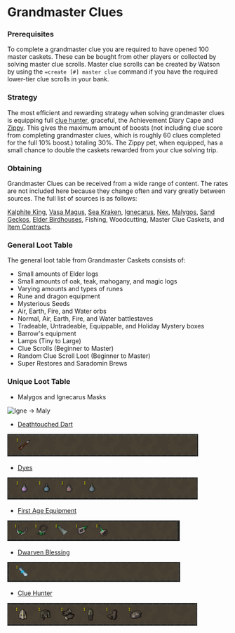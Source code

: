 # Grandmaster Clues

### Prerequisites&#x20;

To complete a grandmaster clue you are required to have opened 100 master caskets. These can be bought from other players or collected by solving master clue scrolls. Master clue scrolls can be created by Watson by using the `=create [#] master clue` command if you have the required lower-tier clue scrolls in your bank.

### Strategy

The most efficient and rewarding strategy when solving grandmaster clues is equipping full [clue hunter](https://bso-wiki.oldschool.gg/custom-items/equippables#clue-hunter-outfit), graceful, the Achievement Diary Cape and [Zippy](https://bso-wiki.oldschool.gg/custom-items/pets#resource-gathering-and-loot-effecting-pets). This gives the maximum amount of boosts (not including clue score from completing grandmaster clues, which is roughly 60 clues completed for the full 10% boost.) totaling 30%. The Zippy pet, when equipped, has a small chance to double the caskets rewarded from your clue solving trip.

### Obtaining

Grandmaster Clues can be received from a wide range of content. The rates are not included here because they change often and vary greatly between sources. The full list of sources is as follows:

[Kalphite King](https://bso-wiki.oldschool.gg/bosses/kalphite-king), [Vasa Magus](https://bso-wiki.oldschool.gg/bosses/vasa-magus?q=Vasa), [Sea Kraken](https://bso-wiki.oldschool.gg/bosses/sea-kraken), [Ignecarus](https://bso-wiki.oldschool.gg/bosses/ignecarus), [Nex](https://bso-wiki.oldschool.gg/bosses/nex), [Malygos](https://bso-wiki.oldschool.gg/bosses/malygos), [Sand Geckos](https://bso-wiki.oldschool.gg/custom-items/misc), [Elder Birdhouses](https://bso-wiki.oldschool.gg/custom-items/misc), Fishing, Woodcutting, Master Clue Caskets, and [Item Contracts](https://bso-wiki.oldschool.gg/custom-items/item-contracts).

### General Loot Table

The general loot table from Grandmaster Caskets consists of:

* Small amounts of Elder logs
* Small amounts of oak, teak, mahogany, and magic logs
* Varying amounts and types of runes
* Rune and dragon equipment
* Mysterious Seeds
* Air, Earth, Fire, and Water orbs
* Normal, Air, Earth, Fire, and Water battlestaves
* Tradeable, Untradeable, Equippable, and Holiday Mystery boxes
* Barrow's equipment
* Lamps (Tiny to Large)
* Clue Scrolls (Beginner to Master)
* Random Clue Scroll Loot (Beginner to Master)
* Super Restores and Saradomin Brews

### Unique Loot Table

* Malygos and Ignecarus Masks

![Igne -> Maly](../.gitbook/assets/image\_2021-10-16\_012247.png)

* [Deathtouched Dart](https://bso-wiki.oldschool.gg/custom-items/misc)

![](<../.gitbook/assets/dt dart.png>)

* [Dyes](https://bso-wiki.oldschool.gg/custom-items/dyes?q=dyes)

![Shadow -> Ice -> Blood -> Third Age (drops in pairs of two)](../.gitbook/assets/dyes.png)

* [First Age Equipment](https://bso-wiki.oldschool.gg/custom-items/equippables#first-age)

![Tiara -> Amulet -> Cape -> Bracelet -> Ring](<../.gitbook/assets/first age.png>)

* [Dwarven Blessing](https://bso-wiki.oldschool.gg/custom-items/equippables#dwarven-equipment)

![](../.gitbook/assets/db.png)

* [Clue Hunter](https://bso-wiki.oldschool.gg/custom-items/equippables#clue-hunter-outfit)

![Helm of Raedwald -> CH Garb -> CH Gloves -> CH Trouser -> CH Boots -> CH Cloak](../.gitbook/assets/ch.png)
